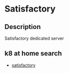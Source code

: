 # Satisfactory

## Description

Satisfactory dedicated server

## k8 at home search

- [satisfactory](https://nanne.dev/k8s-at-home-search/#/satisfactory)
